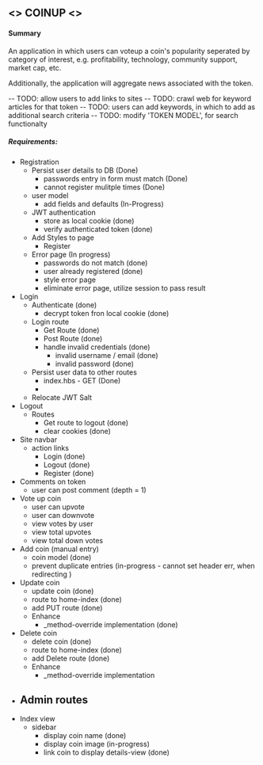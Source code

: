## <> COINUP <>

#### Summary
An application in which users can voteup a coin's popularity seperated by category of interest, e.g. profitability, technology, community support, market cap, etc.

Additionally, the application will aggregate news associated with the token.

-- TODO: allow users to add links to sites
-- TODO: crawl web for keyword articles for that token
-- TODO: users can add keywords, in which to add as additional search criteria
-- TODO: modify 'TOKEN MODEL', for search functionalty


##### Requirements:
- Registration
    - Persist user details to DB (Done)
        - passwords entry in form must match (Done)
        - cannot register mulitple times (Done)
    - user model
        - add fields and defaults (In-Progress)
    - JWT authentication
        - store as local cookie (done)
        - verify authenticated token (done)
    - Add Styles to page
        - Register
    - Error page (In progress)
        - passwords do not match (done)
        - user already registered (done)
        - style error page 
        - eliminate error page, utilize session to pass result
- Login
    - Authenticate (done)
        - decrypt token fron local cookie (done)
    - Login route
        - Get Route (done)
        - Post Route (done)
        - handle invalid credentials (done)
            - invalid username / email (done)
            - invalid password (done)
    - Persist user data to other routes
        - index.hbs - GET (Done)
        - 
    - Relocate JWT Salt 
- Logout 
    - Routes
        - Get route to logout (done)
        - clear cookies (done)
- Site navbar
    - action links
        - Login (done)
        - Logout (done)
        - Register (done)
- Comments on token
    - user can post comment (depth = 1)
- Vote up coin
    - user can upvote
    - user can downvote
    - view votes by user
    - view total upvotes
    - view total down votes
- Add coin (manual entry)
    - coin model (done)
    - prevent duplicate entries (in-progress - cannot set header err, when redirecting )
- Update coin
    - update coin (done)
    - route to home-index (done)
    - add PUT route (done)
    - Enhance
        - _method-override implementation (done)
- Delete coin
    - delete coin (done)
    - route to home-index (done)
    - add Delete route (done)
    - Enhance
        - _method-override implementation
- Admin routes
    - 
- Index view
    - sidebar
        - display coin name (done)
        - display coin image (in-progress)
        - link coin to display details-view (done)



